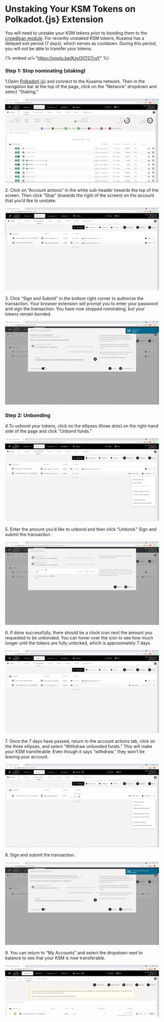 # Unstaking Your KSM Tokens on Polkadot.{js} Extension

You will need to unstake your KSM tokens prior to bonding them to the [crowdloan module](../../). For recently unstaked KSM tokens, Kusama has a delayed exit period (7 days), which serves as cooldown. During this period, you will not be able to transfer your tokens.

{% embed url="https://youtu.be/KzyO0TGTruY" %}

### Step 1: Stop nominating (staking) <a href="#step-1-stop-nominating-staking" id="step-1-stop-nominating-staking"></a>

1.Open [Polkadot{.js}](https://polkadot.js.org/apps/#/explorer) and connect to the Kusama network. Then in the navigation bar at the top of the page, click on the “Network” dropdown and select “Staking.”

![](<../../../../.gitbook/assets/image-1 (1) (1).png>)

2\. Click on “Account actions” in the white sub-header towards the top of the screen. Then click “Stop” (towards the right of the screen) on the account that you’d like to unstake.

![](../../../../.gitbook/assets/Image2.png)

3\. Click “Sign and Submit” in the bottom right corner to authorize the transaction. Your browser extension will prompt you to enter your password and sign the transaction. You have now stopped nominating, but your tokens remain bonded.

![](../../../../.gitbook/assets/Image3.png)

### Step 2: Unbonding <a href="#step-2-unbonding" id="step-2-unbonding"></a>

4.To unbond your tokens, click on the ellipses (three dots) on the right-hand side of the page and click “Unbond funds.”

![](../../../../.gitbook/assets/Image4.png)

5\. Enter the amount you’d like to unbond and then click “Unbond.” Sign and submit the transaction.

![](../../../../.gitbook/assets/Image5.png)

6\. If done successfully, there should be a clock icon next the amount you requested to be unbonded. You can hover over the icon to see how much longer until the tokens are fully unlocked, which is approximately 7 days.

![](../../../../.gitbook/assets/Image6.png)

7\. Once the 7 days have passed, return to the account actions tab, click on the three ellipses, and select “Withdraw unbonded funds.” This will make your KSM transferable. Even though it says “withdraw,” they won’t be leaving your account.

![](<../../../../.gitbook/assets/image (66).png>)

8\. Sign and submit the transaction.

![](<../../../../.gitbook/assets/image (3).png>)

9\. You can return to “My Accounts” and select the dropdown next to balance to see that your KSM is now transferable.

![](<../../../../.gitbook/assets/image (16).png>)
